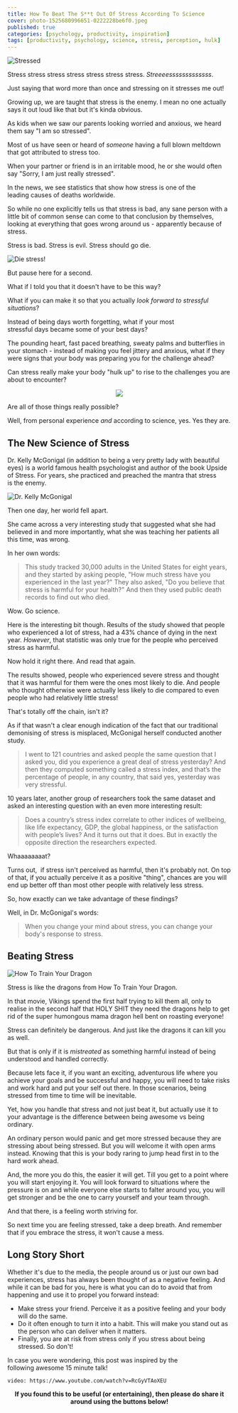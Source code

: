 ```yaml
---
title: How To Beat The S**t Out Of Stress According To Science
cover: photo-1525680996651-0222228be6f0.jpeg
published: true
categories: [psychology, productivity, inspiration]
tags: [productivity, psychology, science, stress, perception, hulk]
---
```


<img src="stressed.jpg" alt="Stressed" />

Stress stress stress stress stress stress stress. *Streeeesssssssssssss*.

Just saying that word more than once and stressing on it stresses me out!

Growing up, we are taught that stress is the enemy. I mean no one actually says it out loud like that but it's kinda obvious.

As kids when we saw our parents looking worried and anxious, we heard them say "I am so stressed".

Most of us have seen or heard of *someone* having a full blown meltdown that got attributed to stress too.

When your partner or friend is in an irritable mood, he or she would often say "Sorry, I am just really stressed".

In the news, we see statistics that show how stress is one of the leading causes of deaths worldwide.

So while no one explicitly tells us that stress is bad, any sane person with a little bit of common sense can come to that conclusion by themselves, looking at everything that goes wrong around us - apparently because of stress.

Stress is bad. Stress is evil. Stress should go die.

<img id="die-stress" src="die.png" alt="Die stress!" title="DIE STRESS DIEEE!" />

But pause here for a second.

What if I told you that it doesn't have to be this way?

What if you can make it so that you actually _look forward to stressful situations_?

Instead of being days worth forgetting, what if your most stressful days became some of your best days?

The pounding heart, fast paced breathing, sweaty palms and butterflies in your stomach - instead of making you feel jittery and anxious, what if they were signs that your body was preparing you for the challenge ahead?

Can stress really make your body "hulk up" to rise to the challenges you are about to encounter?

<p style="flex-direction: column;align-items: center;display: flex;">
<img src="hulking-up.gif" />
</p>

Are all of those things really possible?

Well, from personal experience _and_ according to science, yes. Yes they are.

## The New Science of Stress

Dr. Kelly McGonigal (in addition to being a very pretty lady with beautiful eyes) is a world famous health psychologist and author of the book Upside of Stress. For years, she practiced and preached the mantra that stress is the enemy.

<img id="pretty" src="kelly-mcgonigal.jpg" alt="Dr. Kelly McGonigal" title="Ladies and gentlemen, Dr. Kelly McGonigal." />

Then one day, her world fell apart.

She came across a very interesting study that suggested what she had believed in and more importantly, what she was teaching her patients all this time, was wrong.

In her own words:

> This study tracked 30,000 adults in the United States for eight years, and they started by asking
> people, "How much stress have you experienced in the last year?"
> They also asked, "Do you believe that stress is harmful for your health?"
> And then they used public death records to find out who died.

Wow. Go science.

Here is the interesting bit though. Results of the study showed that people who experienced a lot of stress, had a 43% chance of dying in the next year. _However_, that statistic was only true for the people who perceived stress as harmful.

Now hold it right there. And read that again.

The results showed, people who experienced severe stress and thought that it was harmful for them were the ones most likely to die. And people who thought otherwise were actually less likely to die compared to even people who had relatively little stress!

That's totally off the chain, isn't it?

As if that wasn't a clear enough indication of the fact that our traditional demonising of stress is misplaced, McGonigal herself conducted another study.

> I went to 121 countries and asked people the same question that I asked you, did you experience a
> great deal of stress yesterday? And then they computed something called a stress index, and
> that’s the percentage of people, in any country, that said yes, yesterday was very stressful.

10 years later, another group of researchers took the same dataset and asked an interesting question with an even more interesting result:

> Does a country’s stress index correlate to other indices of wellbeing, like life expectancy, GDP,
> the global happiness, or the satisfaction with people’s lives? And it turns out that it does. But
> in exactly the opposite direction the researchers expected.

Whaaaaaaaat?

Turns out,  if stress isn't perceived as harmful, then it's probably not. On top of that, if you actually perceive it as a positive "thing", chances are you will end up better off than most other people with relatively less stress.

So, how exactly can we take advantage of these findings?

Well, in Dr. McGonigal's words:

> When you change your mind about stress, you can change your body's response to stress.

## Beating Stress

<img src="how-to-train-your-dragon.jpg" alt="How To Train Your Dragon" title="Beating stress - How To Train Your Dragon style!" />

Stress is like the dragons from How To Train Your Dragon.

In that movie, Vikings spend the first half trying to kill them all, only to realise in the second half that HOLY SHIT they need the dragons help to get rid of the super humongous mama dragon hell bent on roasting everyone!

Stress can definitely be dangerous. And just like the dragons it can kill you as well.

But that is only if it is _mistreated_ as something harmful instead of being understood and handled correctly.

Because lets face it, if you want an exciting, adventurous life where you achieve your goals and be successful and happy, you will need to take risks and work hard and put your self out there. In those scenarios, being stressed from time to time will be inevitable.

Yet, how you handle that stress and not just beat it, but actually use it to your advantage is the difference between being awesome vs being ordinary.

An ordinary person would panic and get more stressed because they are stressing about being stressed. But you will welcome it with open arms instead. Knowing that this is your body raring to jump head first in to the hard work ahead.

And, the more you do this, the easier it will get. Till you get to a point where you will start enjoying it. You will look forward to situations where the pressure is on and while everyone else starts to falter around you, you will get stronger and be the one to carry yourself and your team through.

And that there, is a feeling worth striving for.

So next time you are feeling stressed, take a deep breath. And remember that if you embrace the stress, it won't cause a mess.

## Long Story Short

Whether it's due to the media, the people around us or just our own bad experiences, stress has always been thought of as a negative feeling. And while it can be bad for you, here is what you can do to avoid that from happening and use it to propel you forward instead:

- Make stress your friend. Perceive it as a positive feeling and your body will do the same.
- Do it often enough to turn it into a habit. This will make you stand out as the person who can deliver when it matters.
- Finally, you are at risk from stress only if you stress about being stressed. So don't!

In case you were wondering, this post was inspired by the following awesome 15 minute talk!

`video: https://www.youtube.com/watch?v=RcGyVTAoXEU`

<p style="text-align: center;"><strong>If you found this to be useful (or entertaining), then please do share it around using the buttons below!</strong></p>
